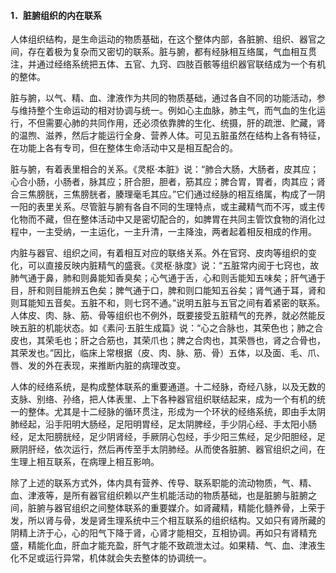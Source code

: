 #### 1．脏腑组织的内在联系

人体组织结构，是生命运动的物质基础，在这个整体内部，各脏腑、组织、器官之间，存在着极为复杂而又密切的联系。脏与腑，都有经脉相互络属，气血相互贯注，并通过经络系统把五体、五官、九窍、四肢百骸等组织器官联结成为一个有机的整体。

脏与腑，以气、精、血、津液作为共同的物质基础，通过各自不同的功能活动，参与维持整个生命运动的相对协调与统一。例如心主血脉，肺主气，而气血的生化运行，不但需要心肺的共同作用，还必须依靠脾的生化、统摄，肝的疏泄、贮藏，肾的温煦、滋养，然后才能运行全身、营养人体。可见五脏虽然在结构上各有特征，在功能上各有专司，但在整体生命活动中又是相互配合的。

脏与腑，有着表里相合的关系。《灵枢·本脏》说：“肺合大肠，大肠者，皮其应；心合小肠，小肠者，脉其应；肝合胆，胆者，筋其应；脾合胃，胃者，肉其应；肾合三焦膀胱，三焦膀胱者，腠理毫毛其应。”它们通过经脉的相互络属，构成了一阴一阳的表里关系。尽管脏与腑有各自不同的生理特点，或主藏精气而不泻，或主传化物而不藏，但在整体活动中又是密切配合的，如脾胃在共同主管饮食物的消化过程中，一主受纳，一主运化，一主升清，一主降浊，两者起着相反相成的作用。

内脏与器官、组织之间，有着相互对应的联络关系。外在官窍、皮肉等组织的变化，可以直接反映内脏精气的盛衰。《灵枢·脉度》说：“五脏常内阅于七窍也，故肺气通于鼻，肺和则鼻能知香臭矣；心气通于舌，心和则舌能知五味矣；肝气通于目，肝和则目能辨五色矣；脾气通于口，脾和则口能知五谷矣；肾气通于耳，肾和则耳能知五音矣。五脏不和，则七窍不通。”说明五脏与五官之间有着紧密的联系。人体皮、肉、脉、筋、骨等组织也不例外，既要接受五脏精气的充养，就必然能反映五脏的机能状态。如《素问·五脏生成篇》说：“心之合脉也，其荣色也；肺之合皮也，其荣毛也；肝之合筋也，其荣爪也；脾之合肉也，其荣唇也，肾之合骨也，其荣发也。”因比，临床上常根据（皮、肉、脉、筋、骨）五体，以及面、毛、爪、唇、发的外在表现，来推断内脏的病理改变。

人体的经络系统，是构成整体联系的重要通道。十二经脉，奇经八脉，以及无数的支脉、别络、孙络，把人体表里、上下各种器官组织联结起来，成为一个有机的统一的整体。尤其是十二经脉的循环贯注，形成为一个环状的经络系统，即由手太阴肺经起，沿手阳明大肠经，足阳明胃经，足太阴脾经，手少阴心经、手太阳小肠经，足太阳膀胱经，足少阴肾经，手厥阴心包经，手少阳三焦经，足少阳胆经，足厥阴肝经，依次运行，然后再传至手太阴肺经。从而使各脏腑、器官组织之间，在生理上相互联系，在病理上相互影响。

除了上述的联系方式外，体内具有营养、传导、联系职能的流动物质，气、精、血、津液等，是所有器官组织赖以产生机能活动的物质基础，也是脏腑与脏腑之间，脏腑与器官组织之间整体联系的重要媒介。如肾藏精，精能化髓养骨，上荣于发，所以肾与骨，发是肾生理系统中三个相互联系的组织结构。又如只有肾所藏的阴精上济于心，心的阳气下降于肾，心肾才能相交，互相协调。再如只有肾精充盛，精能化血，肝血才能充盈，肝气才能不致疏泄太过。如果精、气、血、津液生化不足或运行异常，机体就会失去整体的协调统一。

